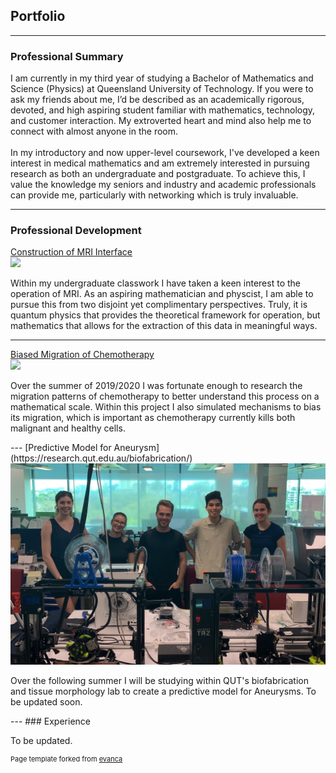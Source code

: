 ## Portfolio

---
### Professional Summary
<p>
I am currently in my third year of studying a Bachelor of Mathematics and Science (Physics) at Queensland University of Technology. If you were to ask my friends about me, I’d be described as an academically rigorous, devoted, and high aspiring student familiar with mathematics, technology, and customer interaction. My extroverted heart and mind also help me to connect with almost anyone in the room.
<br><br>
In my introductory and now upper-level coursework, I've developed a keen interest in medical mathematics and am extremely interested in pursuing research as both an undergraduate and postgraduate. To achieve this, I value the knowledge my seniors and industry and academic professionals can provide me, particularly with networking which is truly invaluable. </p>

---

### Professional Development

[Construction of MRI Interface](https://www.youtube.com/watch?v=b_wwrg5Yfdg&feature=youtu.be&fbclid=IwAR0V7qOEK7GAJHwlKYwG2Y4WyS5Lpq7eVI7lryMDePxtbFJky8-QqydrXo4&ab_channel=JacobHautaniemi)
<br>
<img src="images/MRI?raw=true"/>
<br>
<p>Within my undergraduate classwork I have taken a keen interest to the operation of MRI. As an aspiring mathematician and physcist, I am able to pursue this from two disjoint yet complimentary perspectives. Truly, it is quantum physics that provides the theoretical framework for operation, but mathematics that allows for the extraction of this data in meaningful ways.  </p>

---
[Biased Migration of Chemotherapy](/pdf/Poster.pdf)
<br>
<img src="images/2019.jpg?raw=true"/>
<br>
<p> Over the summer of 2019/2020 I was fortunate enough to research the migration patterns of chemotherapy to better understand this process on a mathematical scale. Within this project I also simulated mechanisms to bias its migration, which is important as chemotherapy currently kills both malignant and healthy cells. </p>
---
[Predictive Model for Aneurysm](https://research.qut.edu.au/biofabrication/)
<br>
<img src="images/VRES.jpg?raw=true"/>
<p> Over the following summer I will be studying within QUT's biofabrication and tissue morphology lab to create a predictive model for Aneurysms. To be updated soon. </p>  
---
### Experience
<p> To be updated. </p>

<p style="font-size:11px">Page template forked from <a href="https://github.com/evanca/quick-portfolio">evanca</a></p>
<!-- Remove above link if you don't want to attibute -->
